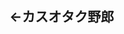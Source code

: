 <h2>←カスオタク野郎</h2

<iframe width="560" height="315" src="https://www.youtube-nocookie.com/embed/Q5CEZURHmxg" title="YouTube video player" frameborder="0" allow="accelerometer; autoplay; clipboard-write; encrypted-media; gyroscope; picture-in-picture" allowfullscreen></iframe>
